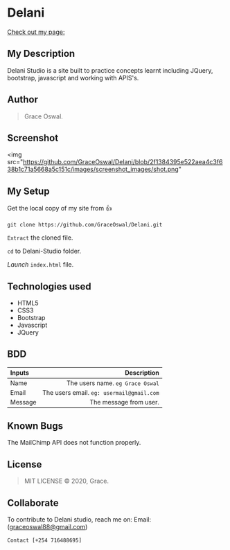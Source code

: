 # Delani

[Check out my page:](https://graceoswal.github.io/Delani/.)

## My Description

Delani Studio is a site built to practice concepts learnt including JQuery, bootstrap, javascript and working with APIS's.

## Author

>Grace Oswal.

## Screenshot

<img src="https://github.com/GraceOswal/Delani/blob/2f1384395e522aea4c3f638b1c71a5668a5c151c/images/screenshot_images/shot.png"

## My Setup

Get the local copy of my site from 👍

`git clone https://github.com/GraceOswal/Delani.git`

`Extract` the cloned file.

`cd` to Delani-Studio folder.

_Launch_ `index.html` file.

## Technologies used

- HTML5
- CSS3
- Bootstrap
- Javascript
- JQuery

## BDD

| Inputs    |                              Description |
| :------   | ---------------------------------------: |
| Name      |     The users name. `eg Grace Oswal` |
| Email     | The users email. `eg: usermail@gmail.com` |
| Message   |               The message from user. |

## Known Bugs

The MailChimp API does not function properly.

## License

> MIT LICENSE &copy; 2020, Grace.

## Collaborate

To contribute to Delani studio, reach me on:
    Email: (graceoswal88@gmail.com)

    Contact [+254 716488695]
